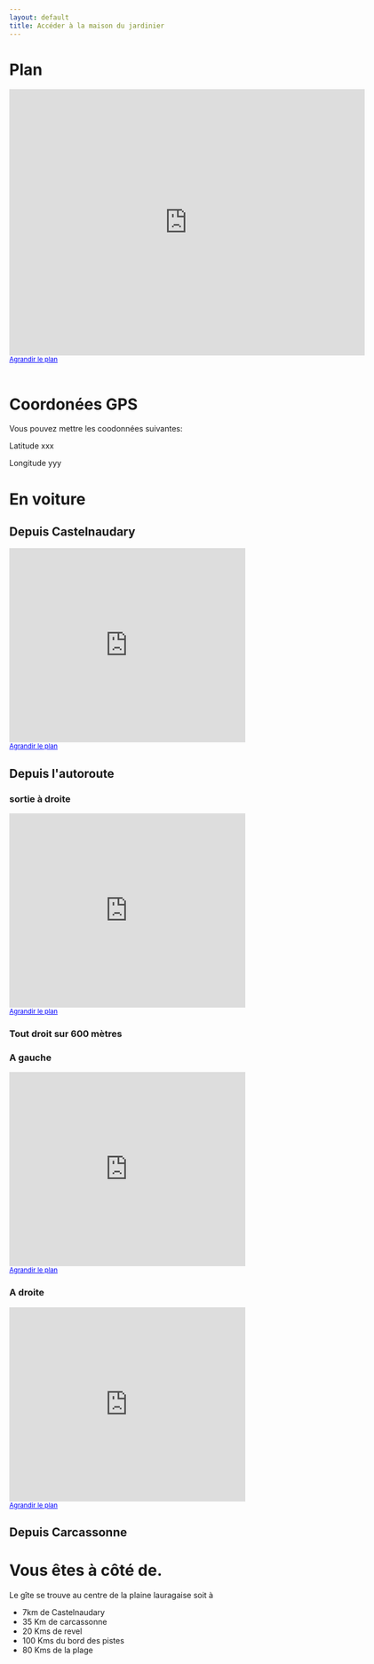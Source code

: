 ```yaml
---
layout: default
title: Accéder à la maison du jardinier
---
```


# Plan 

<div id="google_maps">
<iframe width="640" height="480" frameborder="0" scrolling="no" marginheight="0" marginwidth="0" src="http://maps.google.fr/maps?f=q&amp;source=s_q&amp;hl=fr&amp;geocode=&amp;q=mireval-lauragais&amp;aq=&amp;sll=46.75984,1.738281&amp;sspn=10.553187,28.54248&amp;ie=UTF8&amp;hq=&amp;hnear=Mireval-Lauragais,+Aude,+Languedoc-Roussillon&amp;ll=43.254365,1.958863&amp;spn=0.010954,0.027874&amp;t=h&amp;z=14&amp;output=embed"> </iframe><br /><small><a href="http://maps.google.fr/maps?f=q&amp;source=embed&amp;hl=fr&amp;geocode=&amp;q=mireval-lauragais&amp;aq=&amp;sll=46.75984,1.738281&amp;sspn=10.553187,28.54248&amp;ie=UTF8&amp;hq=&amp;hnear=Mireval-Lauragais,+Aude,+Languedoc-Roussillon&amp;ll=43.254365,1.958863&amp;spn=0.010954,0.027874&amp;t=h&amp;z=14" style="color:#0000FF;text-align:left">Agrandir le plan</a></small>
</div>
<br/>

# Coordonées GPS
Vous pouvez mettre les coodonnées suivantes:

Latitude xxx

Longitude yyy

# En voiture

## Depuis Castelnaudary

<iframe width="425" height="350" frameborder="0" scrolling="no" marginheight="0" marginwidth="0" src="http://maps.google.fr/maps?f=d&amp;source=s_d&amp;saddr=D6&amp;daddr=Route+inconnue&amp;hl=fr&amp;geocode=FZ6YlAIdqskdAA%3BFVESlAId1uYdAA&amp;mra=ls&amp;sll=43.260394,1.961296&amp;sspn=0.010954,0.027874&amp;ie=UTF8&amp;ll=43.279525,1.965955&amp;spn=0.04215,0.02757&amp;t=h&amp;output=embed"> </iframe><br /><small><a href="http://maps.google.fr/maps?f=d&amp;source=embed&amp;saddr=D6&amp;daddr=Route+inconnue&amp;hl=fr&amp;geocode=FZ6YlAIdqskdAA%3BFVESlAId1uYdAA&amp;mra=ls&amp;sll=43.260394,1.961296&amp;sspn=0.010954,0.027874&amp;ie=UTF8&amp;ll=43.279525,1.965955&amp;spn=0.04215,0.02757&amp;t=h" style="color:#0000FF;text-align:left">Agrandir le plan</a></small>


## Depuis l'autoroute
### sortie à droite
<iframe width="425" height="350" frameborder="0" scrolling="no" marginheight="0" marginwidth="0" src="http://maps.google.fr/maps?f=q&amp;source=embed&amp;hl=fr&amp;geocode=&amp;q=Castelnaudary&amp;aq=0&amp;sll=46.75984,1.738281&amp;sspn=10.553187,28.54248&amp;ie=UTF8&amp;hq=&amp;hnear=Castelnaudary,+Aude,+Languedoc-Roussillon&amp;ll=43.318508,1.953714&amp;spn=0.002737,0.006968&amp;t=h&amp;z=14&amp;layer=c&amp;cbll=43.292709,1.951116&amp;panoid=2gtfhf-de_p5zVVtpMSOxA&amp;cbp=12,98.2,,0,4.43&amp;output=svembed"> </iframe><br /><small><a href="http://maps.google.fr/maps?f=q&amp;source=embed&amp;hl=fr&amp;geocode=&amp;q=Castelnaudary&amp;aq=0&amp;sll=46.75984,1.738281&amp;sspn=10.553187,28.54248&amp;ie=UTF8&amp;hq=&amp;hnear=Castelnaudary,+Aude,+Languedoc-Roussillon&amp;ll=43.318508,1.953714&amp;spn=0.002737,0.006968&amp;t=h&amp;z=14&amp;layer=c&amp;cbll=43.292709,1.951116&amp;panoid=2gtfhf-de_p5zVVtpMSOxA&amp;cbp=12,98.2,,0,4.43" style="color:#0000FF;text-align:left">Agrandir le plan</a></small>

### Tout droit sur 600 mètres

### A gauche

<iframe width="425" height="350" frameborder="0" scrolling="no" marginheight="0" marginwidth="0" src="http://maps.google.fr/maps?f=q&amp;source=embed&amp;hl=fr&amp;geocode=&amp;q=Castelnaudary&amp;aq=0&amp;sll=46.75984,1.738281&amp;sspn=10.553187,28.54248&amp;ie=UTF8&amp;hq=&amp;hnear=Castelnaudary,+Aude,+Languedoc-Roussillon&amp;ll=43.318508,1.953714&amp;spn=0.001377,0.003484&amp;t=h&amp;z=14&amp;layer=c&amp;cbll=43.275174,1.945283&amp;panoid=dXOM47lX4rTMsB0QAJOkLA&amp;cbp=12,182.41,,0,16.97&amp;output=svembed"> </iframe><br /><small><a href="http://maps.google.fr/maps?f=q&amp;source=embed&amp;hl=fr&amp;geocode=&amp;q=Castelnaudary&amp;aq=0&amp;sll=46.75984,1.738281&amp;sspn=10.553187,28.54248&amp;ie=UTF8&amp;hq=&amp;hnear=Castelnaudary,+Aude,+Languedoc-Roussillon&amp;ll=43.318508,1.953714&amp;spn=0.001377,0.003484&amp;t=h&amp;z=14&amp;layer=c&amp;cbll=43.275174,1.945283&amp;panoid=dXOM47lX4rTMsB0QAJOkLA&amp;cbp=12,182.41,,0,16.97" style="color:#0000FF;text-align:left">Agrandir le plan</a></small>

### A droite
<iframe width="425" height="350" frameborder="0" scrolling="no" marginheight="0" marginwidth="0" src="http://maps.google.fr/maps?f=q&amp;source=embed&amp;hl=fr&amp;geocode=&amp;q=Castelnaudary&amp;aq=0&amp;sll=46.75984,1.738281&amp;sspn=10.553187,28.54248&amp;ie=UTF8&amp;hq=&amp;hnear=Castelnaudary,+Aude,+Languedoc-Roussillon&amp;ll=43.318508,1.953714&amp;spn=0.011016,0.027874&amp;t=h&amp;z=14&amp;layer=c&amp;cbll=43.263383,1.963842&amp;panoid=Zp3EuNquDKyXa-ViViAU8Q&amp;cbp=12,125,,0,1.18&amp;output=svembed"> </iframe><br /><small><a href="http://maps.google.fr/maps?f=q&amp;source=embed&amp;hl=fr&amp;geocode=&amp;q=Castelnaudary&amp;aq=0&amp;sll=46.75984,1.738281&amp;sspn=10.553187,28.54248&amp;ie=UTF8&amp;hq=&amp;hnear=Castelnaudary,+Aude,+Languedoc-Roussillon&amp;ll=43.318508,1.953714&amp;spn=0.011016,0.027874&amp;t=h&amp;z=14&amp;layer=c&amp;cbll=43.263383,1.963842&amp;panoid=Zp3EuNquDKyXa-ViViAU8Q&amp;cbp=12,125,,0,1.18" style="color:#0000FF;text-align:left">Agrandir le plan</a></small>

## Depuis Carcassonne


# Vous êtes à côté de.
Le gîte se trouve au centre de la plaine lauragaise soit à

 * 7km de Castelnaudary
 * 35 Km de carcassonne
 * 20 Kms de revel
 * 100 Kms du bord des pistes
 * 80 Kms de la plage


